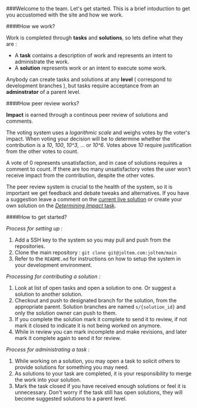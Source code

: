###Welcome to the team. Let's get started.
This is a brief intoduction to get you accustomed with the site and how we work.

####How we work?

Work is completed through **tasks** and **solutions**, so lets define what they are :

* A **task** contains a description of work and represents an intent to administrate the work.
* A **solution** represents work or an intent to execute some work.

Anybody can create tasks and solutions at any **level** ( correspond to development branches ), but tasks require acceptance from an **adminstrator** of a parent level.

####How peer review works?

**Impact** is earned through a continous peer review of solutions and comments.

The voting system uses a *logarithmic scale* and weighs votes by the voter's impact. When voting your decision will be to determine whether the contribution is a *10*, *100*, *10^3*, … or *10^6*. Votes above *10* require justification from the other votes to count.

A vote of 0 represents unsatisfaction, and in case of solutions requires a comment to count. If there are too many unsatisfactory votes the user won't receive impact from the contribution, despite the other votes.

The peer review system is crucial to the health of the system, so it is important we get feedback and debate tweaks and alternatives. If you have a suggestion leave a comment on the [current live solution](http://joltem.com/joltem/solution/1/) or create your own solution on the [*Determining Impact* task](http://joltem.com/joltem/task/6/).

####How to get started?

*Process for setting up :*

1. Add a SSH key to the system so you may pull and push from the repositories.
2. Clone the main repository : `git clone git@joltem.com:joltem/main`
3. Refer to the `README.md` for instructions on how to setup the system in your development environment.

*Processing for contributing a solution :*

1. Look at list of open tasks and open a solution to one. Or suggest a solution to another solution.
2. Checkout and push to designated branch for the solution, from the appropriate parent. Solution branches are named `s/{solution_id}` and only the solution owner can push to them.
3. If you complete the solution mark it complete to send it to review, if not mark it closed to indicate it is not being worked on anymore.
4. While in review you can mark incomplete and make revisions, and later mark it complete again to send it for review.

*Process for administrating a task :*

1. While working on a solution, you may open a task to solicit others to provide solutions for something you may need.
2. As solutions to your task are completed, it is your responsibility to merge the work into your solution.
3. Mark the task closed if you have received enough solutions or feel it is unnecessary. Don't worry if the task still has open solutions, they will become suggested solutions to a parent level.